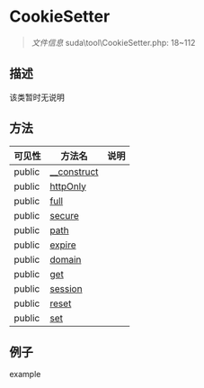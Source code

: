 #  CookieSetter 

> *文件信息* suda\tool\CookieSetter.php: 18~112



## 描述

该类暂时无说明






## 方法


| 可见性 | 方法名 | 说明 |
|--------|-------|------|
| public |[__construct](CookieSetter/__construct.md) |  |
| public |[httpOnly](CookieSetter/httpOnly.md) |  |
| public |[full](CookieSetter/full.md) |  |
| public |[secure](CookieSetter/secure.md) |  |
| public |[path](CookieSetter/path.md) |  |
| public |[expire](CookieSetter/expire.md) |  |
| public |[domain](CookieSetter/domain.md) |  |
| public |[get](CookieSetter/get.md) |  |
| public |[session](CookieSetter/session.md) |  |
| public |[reset](CookieSetter/reset.md) |  |
| public |[set](CookieSetter/set.md) |  |



## 例子

example